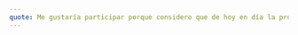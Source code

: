 ```yaml
---
quote: Me gustaría participar porque considero que de hoy en día la programación es muy importante y GitHub es de las mayores bibliotecas de repositorios que ayudan a qué más personas se enjuague de este grandioso conocimiento.
---
```

